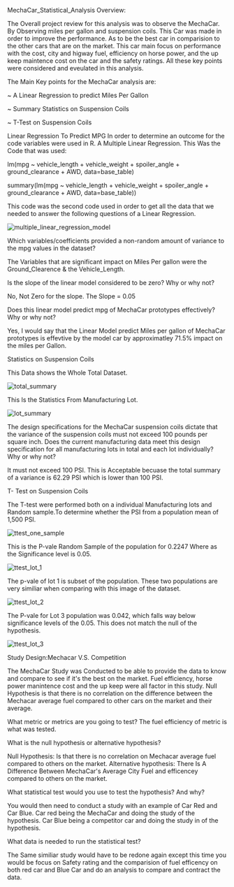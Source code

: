 MechaCar_Statistical_Analysis 
Overview: 

The Overall project review for this analysis was to observe the MechaCar. By Observing miles per gallon and suspension coils. This Car was made in order to improve the performance. As to be the best car in comparision to the other cars that are on the market. This car main focus on performance with the cost, city and higway fuel, efficiency on horse power, and the up keep maintence cost on the car and the safety ratings. All these key points were considered and eveulated in this analysis. 

The Main Key points for the MechaCar analysis are: 

~ A Linear Regression to predict Miles Per Gallon 

~ Summary Statistics on Suspension Coils

~ T-Test on Suspension Coils 

Linear Regression To Predict MPG 
In order to determine an outcome for the code variables were used in R. A Multiple Linear Regression. This Was the Code that was used: 

lm(mpg ~ vehicle_length + vehicle_weight + spoiler_angle + ground_clearance + AWD, data=base_table)

summary(lm(mpg ~ vehicle_length + vehicle_weight + spoiler_angle + ground_clearance + AWD, data=base_table))

This code was the second code used in order to get all the data that we needed to answer the following questions of a Linear Regression. 

![multiple_linear_regression_model](https://user-images.githubusercontent.com/95897182/163045468-73e1b6c1-dc68-473d-add8-b72e2a12a669.png)


Which variables/coefficients provided a non-random amount of variance to the mpg values in the dataset?

The Variables that are significant impact on Miles Per gallon were the Ground_Clearence & the Vehicle_Length. 

Is the slope of the linear model considered to be zero? Why or why not?

No, Not Zero for the slope. The Slope = 0.05

Does this linear model predict mpg of MechaCar prototypes effectively? Why or why not?

Yes, I would say that the Linear Model predict Miles per gallon of MechaCar prototypes is effevtive by the model car by approximatley 71.5% impact on the miles per Gallon. 


Statistics on Suspension Coils 


This Data shows the Whole Total Dataset. 

![total_summary](https://user-images.githubusercontent.com/95897182/163050744-c53f8c99-3e60-446d-a3c7-56821d678c44.png)


This Is the Statistics From Manufacturing Lot. 

![lot_summary](https://user-images.githubusercontent.com/95897182/163052152-e2fc4128-d7c8-4d20-ac4b-f9456bad2207.png)

The design specifications for the MechaCar suspension coils dictate that the variance of the suspension coils must not exceed 100 pounds per square inch. Does the current manufacturing data meet this design specification for all manufacturing lots in total and each lot individually? Why or why not?

It must not exceed 100 PSI. This is Acceptable becuase the total summary of a variance is 62.29 PSI which is lower than 100 PSI. 

T- Test on Suspension Coils 

The T-test were performed both on a individual Manufacturing lots and Random sample.To determine whether the PSI from a population mean of 1,500 PSI. 

![ttest_one_sample](https://user-images.githubusercontent.com/95897182/163056013-744d37db-8fa4-4386-ae93-c378f2a6cf2f.png)

This is the P-vale Random Sample of the population for 0.2247 Where as the Significance level is 0.05. 

![ttest_lot_1](https://user-images.githubusercontent.com/95897182/163055713-f8655407-4321-40b5-a270-e39a9d50fd60.png)

The p-vale of lot 1 is subset of the population. These two populations are very similiar when comparing with this image of the dataset. 

![ttest_lot_2](https://user-images.githubusercontent.com/95897182/163057154-6108c28d-77c1-4bed-b02e-400ca2473717.png)

The P-vale for Lot 3 population was 0.042, which falls way below significance levels of the 0.05. This does not match the null of the hypothesis. 

![ttest_lot_3](https://user-images.githubusercontent.com/95897182/163058749-900f3b8c-fc14-4538-9463-bde2d8c4083c.png) 


Study Design:Mechacar V.S. Competition 

The MechaCar Study was Conducted to be able to provide the data to know and compare to see if it's the best on the market. Fuel efficiency, horse power manintence cost and the up keep were all factor in this study. Null Hypothesis is that there is no correlation on the difference between the Mechacar average fuel compared to other cars on the market and their average.  

What metric or metrics are you going to test?
The fuel efficiency of metric is what was tested. 

What is the null hypothesis or alternative hypothesis?

Null Hypothesis: Is that there is no correlation on Mechacar average fuel compared to others on the market. 
Alternative hypothesis: There Is A Difference Between MechaCar's Average City Fuel and efficencey compared to others on the market. 

What statistical test would you use to test the hypothesis? And why?

You would then need to conduct a study with an example of Car Red and Car Blue. 
Car red being the MechaCar and doing the study of the hypothesis. 
Car Blue being a competitor car and doing the study in of the hypothesis. 

What data is needed to run the statistical test?

The Same similiar study would have to be redone again except this time you would be focus on Safety rating and the comparision of fuel efficency  on both red car and Blue Car and do an analysis to compare and contract the data. 






















